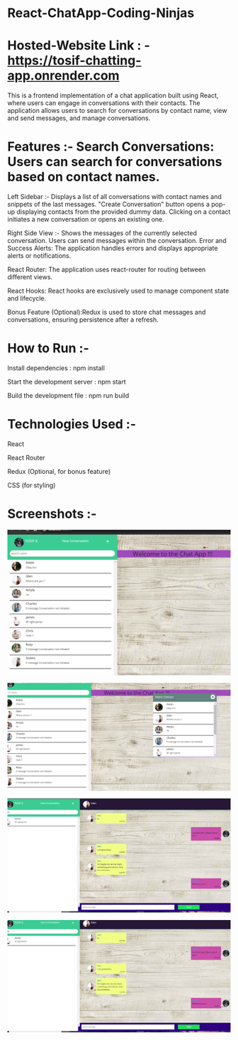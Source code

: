 # React-ChatApp-Coding-Ninjas

# Hosted-Website Link : - https://tosif-chatting-app.onrender.com

This is a frontend implementation of a chat application built using React, where users can engage in conversations with their contacts. The application allows users to search for conversations by contact name, view and send messages, and manage conversations.

# Features :- Search Conversations: Users can search for conversations based on contact names.

Left Sidebar :- Displays a list of all conversations with contact names and snippets of the last messages. "Create Conversation" button opens a pop-up displaying contacts from the provided dummy data. Clicking on a contact initiates a new conversation or opens an existing one.

Right Side View :- Shows the messages of the currently selected conversation. Users can send messages within the conversation. Error and Success Alerts: The application handles errors and displays appropriate alerts or notifications.

React Router: The application uses react-router for routing between different views.

React Hooks: React hooks are exclusively used to manage component state and lifecycle.

Bonus Feature (Optional):Redux is used to store chat messages and conversations, ensuring persistence after a refresh.

# How to Run :-

Install dependencies : npm install

Start the development server : npm start

Build the development file : npm run build



# Technologies Used :-

React

React Router

Redux (Optional, for bonus feature)

CSS (for styling)

# Screenshots :-

![image](src/screenshots/HomePage.png)

![image](src/screenshots/SelectContact.png)

![image](src/screenshots/chatMessage.png)

![image](src/screenshots/SerachContact.png)




